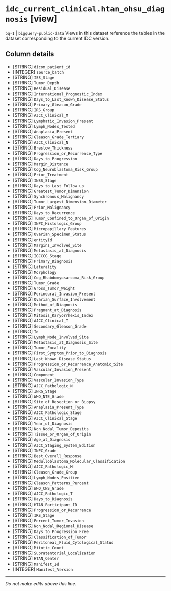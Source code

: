 # `idc_current_clinical.htan_ohsu_diagnosis` [view]
`bq-1` | `bigquery-public-data`
Views in this dataset reference the tables in the dataset corresponding to the current IDC version.

## Column details
* [STRING]    `dicom_patient_id`
* [INTEGER]   `source_batch`
* [STRING]    `ISS_Stage`
* [STRING]    `Tumor_Depth`
* [STRING]    `Residual_Disease`
* [STRING]    `International_Prognostic_Index`
* [STRING]    `Days_to_Last_Known_Disease_Status`
* [STRING]    `Primary_Gleason_Grade`
* [STRING]    `IRS_Group`
* [STRING]    `AJCC_Clinical_M`
* [STRING]    `Lymphatic_Invasion_Present`
* [STRING]    `Lymph_Nodes_Tested`
* [STRING]    `Anaplasia_Present`
* [STRING]    `Gleason_Grade_Tertiary`
* [STRING]    `AJCC_Clinical_N`
* [STRING]    `Breslow_Thickness`
* [STRING]    `Progression_or_Recurrence_Type`
* [STRING]    `Days_to_Progression`
* [STRING]    `Margin_Distance`
* [STRING]    `Cog_Neuroblastoma_Risk_Group`
* [STRING]    `Prior_Treatment`
* [STRING]    `INSS_Stage`
* [STRING]    `Days_to_Last_Follow_up`
* [STRING]    `Greatest_Tumor_Dimension`
* [STRING]    `Synchronous_Malignancy`
* [STRING]    `Tumor_Largest_Dimension_Diameter`
* [STRING]    `Prior_Malignancy`
* [STRING]    `Days_to_Recurrence`
* [STRING]    `Tumor_Confined_to_Organ_of_Origin`
* [STRING]    `INPC_Histologic_Group`
* [STRING]    `Micropapillary_Features`
* [STRING]    `Ovarian_Specimen_Status`
* [STRING]    `entityId`
* [STRING]    `Margins_Involved_Site`
* [STRING]    `Metastasis_at_Diagnosis`
* [STRING]    `IGCCCG_Stage`
* [STRING]    `Primary_Diagnosis`
* [STRING]    `Laterality`
* [STRING]    `Morphology`
* [STRING]    `Cog_Rhabdomyosarcoma_Risk_Group`
* [STRING]    `Tumor_Grade`
* [STRING]    `Gross_Tumor_Weight`
* [STRING]    `Perineural_Invasion_Present`
* [STRING]    `Ovarian_Surface_Involvement`
* [STRING]    `Method_of_Diagnosis`
* [STRING]    `Pregnant_at_Diagnosis`
* [STRING]    `Mitosis_Karyorrhexis_Index`
* [STRING]    `AJCC_Clinical_T`
* [STRING]    `Secondary_Gleason_Grade`
* [STRING]    `Id`
* [STRING]    `Lymph_Node_Involved_Site`
* [STRING]    `Metastasis_at_Diagnosis_Site`
* [STRING]    `Tumor_Focality`
* [STRING]    `First_Symptom_Prior_to_Diagnosis`
* [STRING]    `Last_Known_Disease_Status`
* [STRING]    `Progression_or_Recurrence_Anatomic_Site`
* [STRING]    `Vascular_Invasion_Present`
* [STRING]    `Component`
* [STRING]    `Vascular_Invasion_Type`
* [STRING]    `AJCC_Pathologic_N`
* [STRING]    `INRG_Stage`
* [STRING]    `WHO_NTE_Grade`
* [STRING]    `Site_of_Resection_or_Biopsy`
* [STRING]    `Anaplasia_Present_Type`
* [STRING]    `AJCC_Pathologic_Stage`
* [STRING]    `AJCC_Clinical_Stage`
* [STRING]    `Year_of_Diagnosis`
* [STRING]    `Non_Nodal_Tumor_Deposits`
* [STRING]    `Tissue_or_Organ_of_Origin`
* [STRING]    `Age_at_Diagnosis`
* [STRING]    `AJCC_Staging_System_Edition`
* [STRING]    `INPC_Grade`
* [STRING]    `Best_Overall_Response`
* [STRING]    `Medulloblastoma_Molecular_Classification`
* [STRING]    `AJCC_Pathologic_M`
* [STRING]    `Gleason_Grade_Group`
* [STRING]    `Lymph_Nodes_Positive`
* [STRING]    `Gleason_Patterns_Percent`
* [STRING]    `WHO_CNS_Grade`
* [STRING]    `AJCC_Pathologic_T`
* [STRING]    `Days_to_Diagnosis`
* [STRING]    `HTAN_Participant_ID`
* [STRING]    `Progression_or_Recurrence`
* [STRING]    `IRS_Stage`
* [STRING]    `Percent_Tumor_Invasion`
* [STRING]    `Non_Nodal_Regional_Disease`
* [STRING]    `Days_to_Progression_Free`
* [STRING]    `Classification_of_Tumor`
* [STRING]    `Peritoneal_Fluid_Cytological_Status`
* [STRING]    `Mitotic_Count`
* [STRING]    `Supratentorial_Localization`
* [STRING]    `HTAN_Center`
* [STRING]    `Manifest_Id`
* [INTEGER]   `Manifest_Version`

-------------------------------------------------------------------------------
*Do not make edits above this line.*
